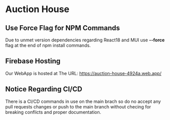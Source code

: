 # Auction House

## Use Force Flag for NPM Commands

Due to unmet version dependencies regarding React18 and MUI use **--force** flag at the end of npm install commands.

## Firebase Hosting

Our WebApp is hosted at The URL:
https://auction-house-4924a.web.app/

## Notice Regarding CI/CD

There is a CI/CD commands in use on the main brach so do no accept any pull requests changes or push to the main branch without checing for breaking conflicts and proper documentation.
